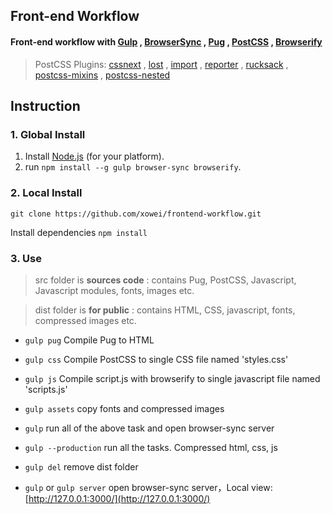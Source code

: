 Front-end Workflow
-----------
#### Front-end workflow with [Gulp](http://gulpjs.com/) , [BrowserSync](https://www.browsersync.io/) , [Pug](https://github.com/pugjs/pug) , [PostCSS](https://github.com/postcss/postcss) , [Browserify](http://browserify.org/)
> PostCSS Plugins: [cssnext](http://cssnext.io) , [lost](https://github.com/peterramsing/lost) , [import](https://github.com/postcss/postcss-import) , [reporter](https://github.com/postcss/postcss-reporter) , [rucksack](https://www.rucksackcss.org/) , [postcss-mixins](https://github.com/postcss/postcss-mixins) , [postcss-nested](https://github.com/postcss/postcss-nested)


Instruction
-----------
### 1. Global Install

1.  Install [Node.js](https://nodejs.org/en/) (for your platform).
2.  run `npm install --g gulp browser-sync browserify`.

### 2. Local Install

`git clone https://github.com/xowei/frontend-workflow.git`

Install dependencies `npm install`

### 3. Use

> src folder is **sources code** : contains Pug, PostCSS, Javascript, Javascript modules, fonts, images etc.

> dist folder is **for public** : contains HTML, CSS, javascript, fonts, compressed images etc.


- `gulp pug` Compile Pug to HTML
- `gulp css` Compile PostCSS to single CSS file named 'styles.css'
- `gulp js` Compile script.js with browserify to single javascript file named 'scripts.js'
- `gulp assets` copy fonts and compressed images
- `gulp` run all of the above task and open browser-sync server
- `gulp --production` run all the tasks. Compressed html, css, js
- `gulp del` remove dist folder

- `gulp` or `gulp server` open browser-sync server，Local view: [http://127.0.0.1:3000/](http://127.0.0.1:3000/)